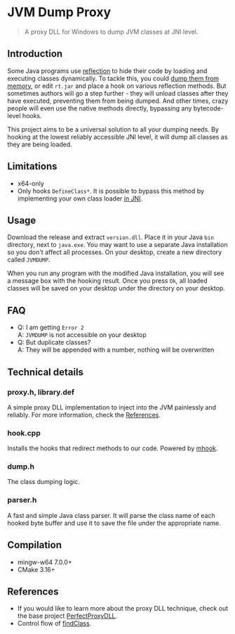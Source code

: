 # JVM Dump Proxy
> A proxy DLL for Windows to dump JVM classes at JNI level.

## Introduction
Some Java programs use [reflection](https://www.oracle.com/technical-resources/articles/java/javareflection.html) to hide their code by loading and executing classes dynamically. To tackle this, you could [dump them from memory](https://github.com/hengyunabc/dumpclass), or edit `rt.jar` and place a hook on various reflection methods. But sometimes authors will go a step further - they will unload classes after they have executed, preventing them from being dumped. And other times, crazy people will even use the native methods directly, bypassing any bytecode-level hooks.

This project aims to be a universal solution to all your dumping needs. By hooking at the lowest reliably accessible JNI level, it will dump all classes as they are being loaded.

## Limitations
- x64-only
- Only hooks `DefineClass*`. It is possible to bypass this method by implementing your own class loader [in JNI](https://stackoverflow.com/questions/3735233/encrypted-class-files-with-decryption-handled-by-a-native-library).

## Usage
Download the release and extract `version.dll`. Place it in your Java `bin` directory, next to `java.exe`. You may want to use a separate Java installation so you don't affect all processes. On your desktop, create a new directory called `JVMDUMP`.

When you run any program with the modified Java installation, you will see a message box with the hooking result. Once you press `Ok`, all loaded classes will be saved on your desktop under the directory on your desktop.

## FAQ
- Q: I am getting `Error 2` \
A: `JVMDUMP` is not accessible on your desktop
- Q: But duplicate classes? \
A: They will be appended with a number, nothing will be overwritten

## Technical details
### proxy.h, library.def
A simple proxy DLL implementation to inject into the JVM painlessly and reliably. For more information, check the [References](#References).
### hook.cpp
Installs the hooks that redirect methods to our code. Powered by [mhook](https://github.com/apriorit/mhook).
### dump.h
The class dumping logic.
### parser.h
A fast and simple Java class parser. It will parse the class name of each hooked byte buffer and use it to save the file under the appropriate name.

## Compilation
- mingw-w64 7.0.0+
- CMake 3.16+

## References
- If you would like to learn more about the proxy DLL technique, check out the base project [PerfectProxyDLL](https://github.com/ViRb3/PerfectProxyDLL).
- Control flow of [findClass](https://stackoverflow.com/questions/3544614/how-is-the-control-flow-to-findclass-of).